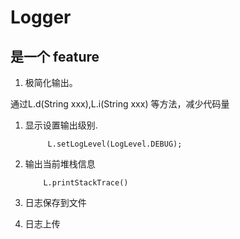 Logger
======
是一个
feature
----
1. 极简化输出。

通过L.d(String xxx),L.i(String xxx) 等方法，减少代码量

1. 显示设置输出级别.

    ```
         L.setLogLevel(LogLevel.DEBUG);
    ```

1. 输出当前堆栈信息

    ```
        L.printStackTrace()
    ```

3. 日志保存到文件

4. 日志上传

   